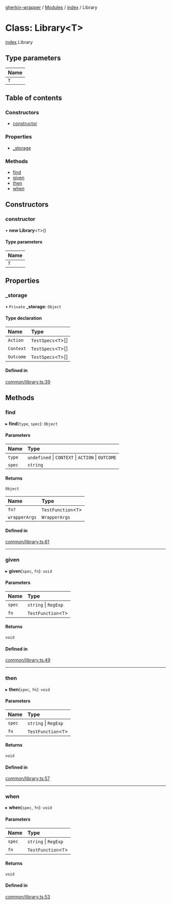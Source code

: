 [gherkin-wrapper](../README.md) / [Modules](../modules.md) / [index](../modules/index.md) / Library

# Class: Library<T\>

[index](../modules/index.md).Library

## Type parameters

| Name |
| :------ |
| `T` |

## Table of contents

### Constructors

- [constructor](index.Library.md#constructor)

### Properties

- [\_storage](index.Library.md#_storage)

### Methods

- [find](index.Library.md#find)
- [given](index.Library.md#given)
- [then](index.Library.md#then)
- [when](index.Library.md#when)

## Constructors

### constructor

• **new Library**<`T`\>()

#### Type parameters

| Name |
| :------ |
| `T` |

## Properties

### \_storage

• `Private` **\_storage**: `Object`

#### Type declaration

| Name | Type |
| :------ | :------ |
| `Action` | `TestSpecs`<`T`\>[] |
| `Context` | `TestSpecs`<`T`\>[] |
| `Outcome` | `TestSpecs`<`T`\>[] |

#### Defined in

[common/library.ts:39](https://github.com/Niitch/gherkin-wrapper/blob/b5a17f1/src/common/library.ts#L39)

## Methods

### find

▸ **find**(`type`, `spec`): `Object`

#### Parameters

| Name | Type |
| :------ | :------ |
| `type` | `undefined` \| `CONTEXT` \| `ACTION` \| `OUTCOME` |
| `spec` | `string` |

#### Returns

`Object`

| Name | Type |
| :------ | :------ |
| `fn?` | `TestFunction`<`T`\> |
| `wrapperArgs` | `WrapperArgs` |

#### Defined in

[common/library.ts:61](https://github.com/Niitch/gherkin-wrapper/blob/b5a17f1/src/common/library.ts#L61)

___

### given

▸ **given**(`spec`, `fn`): `void`

#### Parameters

| Name | Type |
| :------ | :------ |
| `spec` | `string` \| `RegExp` |
| `fn` | `TestFunction`<`T`\> |

#### Returns

`void`

#### Defined in

[common/library.ts:49](https://github.com/Niitch/gherkin-wrapper/blob/b5a17f1/src/common/library.ts#L49)

___

### then

▸ **then**(`spec`, `fn`): `void`

#### Parameters

| Name | Type |
| :------ | :------ |
| `spec` | `string` \| `RegExp` |
| `fn` | `TestFunction`<`T`\> |

#### Returns

`void`

#### Defined in

[common/library.ts:57](https://github.com/Niitch/gherkin-wrapper/blob/b5a17f1/src/common/library.ts#L57)

___

### when

▸ **when**(`spec`, `fn`): `void`

#### Parameters

| Name | Type |
| :------ | :------ |
| `spec` | `string` \| `RegExp` |
| `fn` | `TestFunction`<`T`\> |

#### Returns

`void`

#### Defined in

[common/library.ts:53](https://github.com/Niitch/gherkin-wrapper/blob/b5a17f1/src/common/library.ts#L53)

